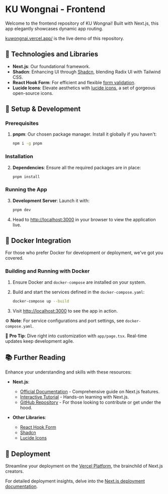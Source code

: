 # KU Wongnai - Frontend

Welcome to the frontend repository of KU Wongnai! Built with Next.js, this app elegantly showcases dynamic app routing.

[kuwongnai.vercel.app/](https://kuwongnai.vercel.app/) is the live demo of this repository.

## 🧰 Technologies and Libraries

- **Next.js**: Our foundational framework.
- **Shadcn**: Enhancing UI through [Shadcn](https://ui.shadcn.com/), blending Radix UI with Tailwind CSS.
- **React Hook Form**: For efficient and flexible [form validation](https://react-hook-form.com/).
- **Lucide Icons**: Elevate aesthetics with [lucide icons](https://lucide.dev/), a set of gorgeous open-source icons.

## 🚀 Setup & Development

### Prerequisites

1. **pnpm**: Our chosen package manager. Install it globally if you haven't:

    ```sh
    npm i -g pnpm
    ```

### Installation

2. **Dependencies**: Ensure all the required packages are in place:

    ```sh
    pnpm install
    ```

### Running the App

3. **Development Server**: Launch it with:

    ```bash
    pnpm dev
    ```

4. Head to [http://localhost:3000](http://localhost:3000) in your browser to view the application live.

## 🐳 Docker Integration

For those who prefer Docker for development or deployment, we've got you covered. 

### Building and Running with Docker

1. Ensure Docker and `docker-compose` are installed on your system.

2. Build and start the services defined in the `docker-compose.yaml`:

    ```bash
    docker-compose up --build
    ```
3. Visit [http://localhost:3000](http://localhost:3000) to see the app in action.

⚙️ **Note**: For service configurations and port settings, see `docker-compose.yaml`.

📝 **Pro Tip**: Dive right into customization with `app/page.tsx`. Real-time updates keep development agile.

## 📚 Further Reading

Enhance your understanding and skills with these resources:

- **Next.js**:
  - [Official Documentation](https://nextjs.org/docs) - Comprehensive guide on Next.js features.
  - [Interactive Tutorial](https://nextjs.org/learn) - Hands-on learning with Next.js.
  - [GitHub Repository](https://github.com/vercel/next.js/) - For those looking to contribute or get under the hood.

- **Other Libraries**:
  - [React Hook Form](https://react-hook-form.com/)
  - [Shadcn](https://ui.shadcn.com/)
  - [Lucide Icons](https://lucide.dev/)

## 🚀 Deployment

Streamline your deployment on the [Vercel Platform](https://vercel.com/new?utm_medium=default-template&filter=next.js&utm_source=create-next-app&utm_campaign=create-next-app-readme), the brainchild of Next.js creators.

For detailed deployment insights, delve into the [Next.js deployment documentation](https://nextjs.org/docs/deployment).
